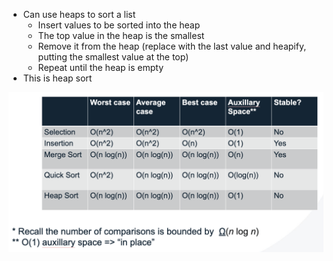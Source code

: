 - Can use heaps to sort a list
	- Insert values to be sorted into the heap
	- The top value in the heap is the smallest
	- Remove it from the heap (replace with the last value and heapify, putting the smallest value at the top)
	- Repeat until the heap is empty
- This is heap sort

![Screenshot%202023-05-19%20at%205.38.18%20pm.png](/Images/Screenshot%202023-05-19%20at%205.38.18%20pm.png)